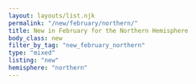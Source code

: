 ```yaml
---
layout: layouts/list.njk
permalink: "/new/february/northern/"
title: New in February for the Northern Hemisphere
body_class: new
filter_by_tag: "new_february_northern"
type: "mixed"
listing: "new"
hemisphere: "northern"
---
```

